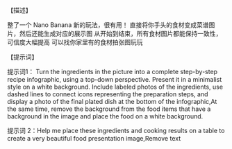 【描述】

整了一个 Nano Banana 新的玩法，很有用！ 直接将你手头的食材变成菜谱图片，然后还能生成对应的展示图 从开始到结束，所有食材图片都能保持一致性，可信度大幅提高 可以找你家里有的食材拍张图玩玩

【提示词】

提示词1： Turn the ingredients in the picture into a complete step-by-step recipe infographic, using a top-down perspective. Present it in a minimalist style on a white background. Include labeled photos of the ingredients, use dashed lines to connect icons representing the preparation steps, and display a photo of the final plated dish at the bottom of the infographic,At the same time, remove the background from the food items that have a background in the image and place the food on a white background. 

提示词 2：Help me place these ingredients and cooking results on a table to create a very beautiful food presentation image,Remove text